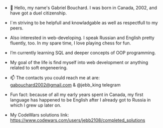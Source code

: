 - 👋 Hello, my name's Gabriel Bouchard. I was born in Canada, 2002, and have got a duel citizenship.
- I`m striving to be helpfull and knowladgable as well as respectfull to my peers.
- Also interested in web-developing. I speak Russian and English pretty fluently, too. In my spare time, I love playing chess for fun.
- I’m currently learning SQL and deeper concepts of OOP programming.
- My goal of the life is find myself into web development or anything related to soft engeneering.
- 📫 The contacts you could reach me at are: gabouchard2002@gmail.com & @jebb_king telegram
- Fun fact: because of all my early years spent in Canada, my first language has happened to be English after I already got to Russia 
  in which I grew up later on.

- My CodeWars solutions link: https://www.codewars.com/users/jebb2108/completed_solutions
<!---
jebb2108/jebb2108 is a ✨ special ✨ repository because its `README.md` (this file) appears on your GitHub profile.
You can click the Preview link to take a look at your changes.
--->
